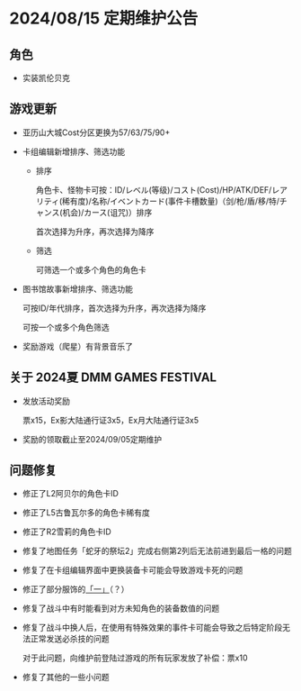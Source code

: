 # 2024/08/15 定期维护公告

## 角色

- 实装凯伦贝克

## 游戏更新

- 亚历山大城Cost分区更换为57/63/75/90+

- 卡组编辑新增排序、筛选功能

  - 排序

    角色卡、怪物卡可按：ID/レベル(等级)/コスト(Cost)/HP/ATK/DEF/レアリティ(稀有度)/名称/イベントカード(事件卡槽数量)（剑/枪/盾/移/特/チャンス(机会)/カース(诅咒)）排序

    首次选择为升序，再次选择为降序

  - 筛选

    可筛选一个或多个角色的角色卡

- 图书馆故事新增排序、筛选功能

  可按ID/年代排序，首次选择为升序，再次选择为降序

  可按一个或多个角色筛选

- 奖励游戏（爬星）有背景音乐了

## 关于 2024夏 DMM GAMES FESTIVAL

- 发放活动奖励

  票x15，Ex影大陆通行证3x5，Ex月大陆通行证3x5

- 奖励的领取截止至2024/09/05定期维护

## 问题修复

- 修正了L2阿贝尔的角色卡ID

- 修正了L5古鲁瓦尔多的角色卡稀有度

- 修正了R2雪莉的角色卡ID

- 修复了地图任务「蛇牙的祭坛2」完成右侧第2列后无法前进到最后一格的问题

- 修复了在卡组编辑界面中更换装备卡可能会导致游戏卡死的问题

- 修正了部分服饰的<span class="no_underline_links">[「一」](https://www.dmm.com/netgame/community/-/topic/detail/=/tid=62278/)</span>（？）

- 修复了战斗中有时能看到对方未知角色的装备数值的问题

- 修复了战斗中换人后，在使用有特殊效果的事件卡可能会导致之后特定阶段无法正常发送必杀技的问题

  对于此问题，向维护前登陆过游戏的所有玩家发放了补偿：票x10

- 修复了其他的一些小问题
